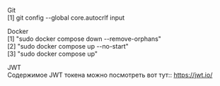 Git \
[1] git config --global core.autocrlf input

Docker \
[1] "sudo docker compose down --remove-orphans" \
[2] "sudo docker compose up --no-start" \
[3] "sudo docker compose up" 

JWT \
Содержимое JWT токена можно посмотреть вот тут:: https://jwt.io/ 